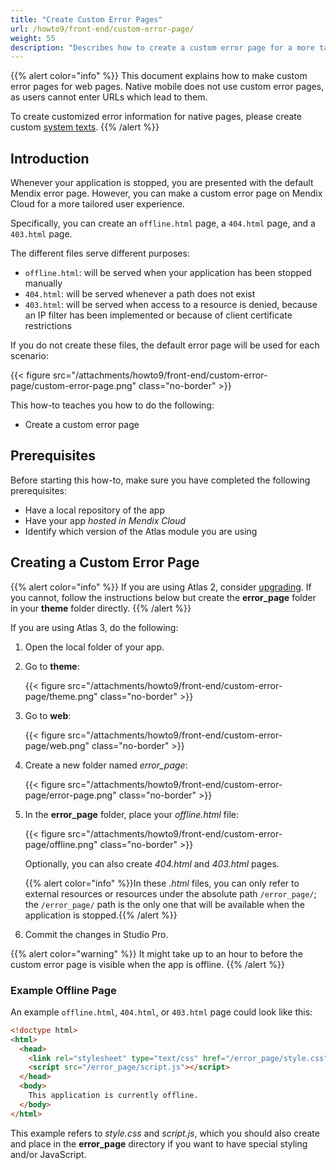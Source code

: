 ```yaml
---
title: "Create Custom Error Pages"
url: /howto9/front-end/custom-error-page/
weight: 55
description: "Describes how to create a custom error page for a more tailored user experience."
---
```


{{% alert color="info" %}}
This document explains how to make custom error pages for web pages. Native mobile does not use custom error pages, as users cannot enter URLs which lead to them.

To create customized error information for native pages, please create custom [system texts](/refguide9/system-texts/).
{{% /alert %}}

## Introduction

Whenever your application is stopped, you are presented with the default Mendix error page. However, you can make a custom error page on Mendix Cloud for a more tailored user experience. 

Specifically, you can create an `offline.html` page, a `404.html` page, and a `403.html` page.

The different files serve different purposes:

* `offline.html`: will be served when your application has been stopped manually
* `404.html`: will be served whenever a path does not exist
* `403.html`: will be served when access to a resource is denied, because an IP filter has been implemented or because of client certificate restrictions

If you do not create these files, the default error page will be used for each scenario:

{{< figure src="/attachments/howto9/front-end/custom-error-page/custom-error-page.png" class="no-border" >}}

This how-to teaches you how to do the following:

* Create a custom error page

## Prerequisites

Before starting this how-to, make sure you have completed the following prerequisites:

* Have a local repository of the app
* Have your app *hosted in Mendix Cloud*
* Identify which version of the Atlas module you are using

## Creating a Custom Error Page

{{% alert color="info" %}}
If you are using Atlas 2, consider [upgrading](/refguide9/moving-from-atlas-2-to-3/). If you cannot, follow the instructions below but create the **error_page** folder in your **theme** folder directly.
{{% /alert %}}

If you are using Atlas 3, do the following:

1. Open the local folder of your app.
2. Go to **theme**:

    {{< figure src="/attachments/howto9/front-end/custom-error-page/theme.png" class="no-border" >}}

3. Go to **web**:

    {{< figure src="/attachments/howto9/front-end/custom-error-page/web.png" class="no-border" >}}

4. Create a new folder named *error_page*:

    {{< figure src="/attachments/howto9/front-end/custom-error-page/error-page.png" class="no-border" >}}

5. In the **error_page** folder, place your *offline.html* file:

    {{< figure src="/attachments/howto9/front-end/custom-error-page/offline.png" class="no-border" >}}

    Optionally, you can also create *404.html* and *403.html* pages.

    {{% alert color="info" %}}In these *.html* files, you can only refer to external resources or resources under the absolute path `/error_page/`; the `/error_page/` path is the only one that will be available when the application is stopped.{{% /alert %}}

6. Commit the changes in Studio Pro.

{{% alert color="warning" %}}
It might take up to an hour to before the custom error page is visible when the app is offline.
{{% /alert %}}

### Example Offline Page

An example `offline.html`, `404.html`, or `403.html` page could look like this:

```html
<!doctype html>
<html>
  <head>
    <link rel="stylesheet" type="text/css" href="/error_page/style.css">
    <script src="/error_page/script.js"></script>
  </head>
  <body>
    This application is currently offline.
  </body>
</html>
```

This example refers to *style.css* and *script.js*, which you should also create and place in the **error_page** directory if you want to have special styling and/or JavaScript.
